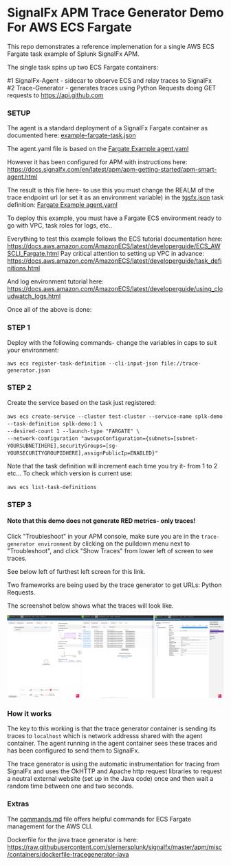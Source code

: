 # SignalFx APM Trace Generator Demo For AWS ECS Fargate

This repo demonstrates a reference implemenation for a single AWS ECS Fargate task example of Splunk SignalFx APM.

The single task spins up two ECS Fargate containers:

#1 SignalFx-Agent - sidecar to observe ECS and relay traces to SignalFx   
#2 Trace-Generator - generates traces using Python Requests doing GET requests to https://api.github.com

### SETUP
The agent is a standard deployment of a SignalFx Fargate container as documented here: [example-fargate-task.json](./example-fargate-task.json)

The agent.yaml file is based on the [Fargate Example agent.yaml](https://raw.githubusercontent.com/slernersplunk/splunkobservability/master/apm/agent/fargate/agent.yaml)

However it has been configured for APM with instructions here:
https://docs.signalfx.com/en/latest/apm/apm-getting-started/apm-smart-agent.html

The result is this file here- to use this you must change the REALM of the trace endpoint url (or set it as an environment variable) in the [tgsfx.json](./tgsfx.json) task definition: [Fargate Example agent.yaml](https://raw.githubusercontent.com/slernersplunk/splunkobservability/master/apm/agent/fargate/agent.yaml)

To deploy this example, you must have a Fargate ECS environment ready to go with VPC, task roles for logs, etc..

Everything to test this example follows the ECS tutorial documentation here:
https://docs.aws.amazon.com/AmazonECS/latest/developerguide/ECS_AWSCLI_Fargate.html
Pay critical attention to setting up VPC in advance:
https://docs.aws.amazon.com/AmazonECS/latest/developerguide/task_definitions.html

And log environment tutorial here:
https://docs.aws.amazon.com/AmazonECS/latest/developerguide/using_cloudwatch_logs.html

Once all of the above is done:

### STEP 1
Deploy with the following commands- change the variables in caps to suit your environment:
```
aws ecs register-task-definition --cli-input-json file://trace-generator.json
```
### STEP 2
Create the service based on the task just registered:    

`aws ecs create-service --cluster test-cluster --service-name splk-demo --task-definition splk-demo:1 \`    
`--desired-count 1 --launch-type "FARGATE" \`    
`--network-configuration "awsvpcConfiguration={subnets=[subnet-YOURSUBNETIHERE],securityGroups=[sg-YOURSECURITYGROUPIDHERE],assignPublicIp=ENABLED}"`    

Note that the task definition will increment each time you try it- from 1 to 2 etc... 
To check which version is current use:

`aws ecs list-task-definitions`

### STEP 3

#### Note that this demo does not generate RED metrics- only traces! 

Click "Troubleshoot" in your APM console, make sure you are in the `trace-generator environment` by clicking on the pulldown menu next to "Troubleshoot", and click "Show Traces" from lower left of screen to see traces. 

See below left of furthest left screen for this link.

Two frameworks are being used by the trace generator to get URLs: Python Requests.

The screenshot below shows what the traces will look like.

![Screenshot](apm-screen.png)

### How it works

The key to this working is that the trace generator container is sending its traces to ```localhost``` which is network addresss shared with the agent container. The agent running in the agent container sees these traces and has been configured to send them to SignalFx.

The trace generator is using the automatic instrumentation for tracing from SignalFx and uses the OkHTTP and Apache http request libraries to request a neutral external website (set up in the Java code) once and then wait a random time between one and two seconds.

### Extras

The [commands.md](./commands.md) file offers helpful commands for ECS Fargate management for the AWS CLI.

Dockerfile for the java trace generator is here: https://raw.githubusercontent.com/slernersplunk/signalfx/master/apm/misc/containers/dockerfile-tracegenerator-java
